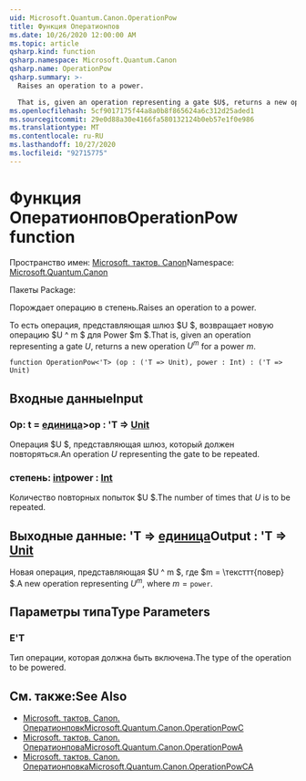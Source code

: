 ```yaml
---
uid: Microsoft.Quantum.Canon.OperationPow
title: Функция Оператионпов
ms.date: 10/26/2020 12:00:00 AM
ms.topic: article
qsharp.kind: function
qsharp.namespace: Microsoft.Quantum.Canon
qsharp.name: OperationPow
qsharp.summary: >-
  Raises an operation to a power.

  That is, given an operation representing a gate $U$, returns a new operation $U^m$ for a power $m$.
ms.openlocfilehash: 5cf9017175f44a8a0b8f865624a6c312d25aded1
ms.sourcegitcommit: 29e0d88a30e4166fa580132124b0eb57e1f0e986
ms.translationtype: MT
ms.contentlocale: ru-RU
ms.lasthandoff: 10/27/2020
ms.locfileid: "92715775"
---
```

# <a name="operationpow-function"></a><span data-ttu-id="2c61d-102">Функция Оператионпов</span><span class="sxs-lookup"><span data-stu-id="2c61d-102">OperationPow function</span></span>

<span data-ttu-id="2c61d-103">Пространство имен: [Microsoft. тактов. Canon](xref:Microsoft.Quantum.Canon)</span><span class="sxs-lookup"><span data-stu-id="2c61d-103">Namespace: [Microsoft.Quantum.Canon](xref:Microsoft.Quantum.Canon)</span></span>

<span data-ttu-id="2c61d-104">Пакеты [](https://nuget.org/packages/)</span><span class="sxs-lookup"><span data-stu-id="2c61d-104">Package: [](https://nuget.org/packages/)</span></span>


<span data-ttu-id="2c61d-105">Порождает операцию в степень.</span><span class="sxs-lookup"><span data-stu-id="2c61d-105">Raises an operation to a power.</span></span>

<span data-ttu-id="2c61d-106">То есть операция, представляющая шлюз $U $, возвращает новую операцию $U ^ m $ для Power $m $.</span><span class="sxs-lookup"><span data-stu-id="2c61d-106">That is, given an operation representing a gate $U$, returns a new operation $U^m$ for a power $m$.</span></span>

```qsharp
function OperationPow<'T> (op : ('T => Unit), power : Int) : ('T => Unit)
```


## <a name="input"></a><span data-ttu-id="2c61d-107">Входные данные</span><span class="sxs-lookup"><span data-stu-id="2c61d-107">Input</span></span>

### <a name="op--t--unit"></a><span data-ttu-id="2c61d-108">Op: t = [единица](xref:microsoft.quantum.lang-ref.unit)></span><span class="sxs-lookup"><span data-stu-id="2c61d-108">op : 'T => [Unit](xref:microsoft.quantum.lang-ref.unit)</span></span> 

<span data-ttu-id="2c61d-109">Операция $U $, представляющая шлюз, который должен повторяться.</span><span class="sxs-lookup"><span data-stu-id="2c61d-109">An operation $U$ representing the gate to be repeated.</span></span>


### <a name="power--int"></a><span data-ttu-id="2c61d-110">степень: [int](xref:microsoft.quantum.lang-ref.int)</span><span class="sxs-lookup"><span data-stu-id="2c61d-110">power : [Int](xref:microsoft.quantum.lang-ref.int)</span></span>

<span data-ttu-id="2c61d-111">Количество повторных попыток $U $.</span><span class="sxs-lookup"><span data-stu-id="2c61d-111">The number of times that $U$ is to be repeated.</span></span>



## <a name="output--t--unit"></a><span data-ttu-id="2c61d-112">Выходные данные: 'T => [единица](xref:microsoft.quantum.lang-ref.unit)</span><span class="sxs-lookup"><span data-stu-id="2c61d-112">Output : 'T => [Unit](xref:microsoft.quantum.lang-ref.unit)</span></span> 

<span data-ttu-id="2c61d-113">Новая операция, представляющая $U ^ m $, где $m = \тексттт{повер} $.</span><span class="sxs-lookup"><span data-stu-id="2c61d-113">A new operation representing $U^m$, where $m = \texttt{power}$.</span></span>

## <a name="type-parameters"></a><span data-ttu-id="2c61d-114">Параметры типа</span><span class="sxs-lookup"><span data-stu-id="2c61d-114">Type Parameters</span></span>

### <a name="t"></a><span data-ttu-id="2c61d-115">Е</span><span class="sxs-lookup"><span data-stu-id="2c61d-115">'T</span></span>

<span data-ttu-id="2c61d-116">Тип операции, которая должна быть включена.</span><span class="sxs-lookup"><span data-stu-id="2c61d-116">The type of the operation to be powered.</span></span>

## <a name="see-also"></a><span data-ttu-id="2c61d-117">См. также:</span><span class="sxs-lookup"><span data-stu-id="2c61d-117">See Also</span></span>

- [<span data-ttu-id="2c61d-118">Microsoft. тактов. Canon. Оператионповк</span><span class="sxs-lookup"><span data-stu-id="2c61d-118">Microsoft.Quantum.Canon.OperationPowC</span></span>](xref:Microsoft.Quantum.Canon.OperationPowC)
- [<span data-ttu-id="2c61d-119">Microsoft. тактов. Canon. Оператионпова</span><span class="sxs-lookup"><span data-stu-id="2c61d-119">Microsoft.Quantum.Canon.OperationPowA</span></span>](xref:Microsoft.Quantum.Canon.OperationPowA)
- [<span data-ttu-id="2c61d-120">Microsoft. тактов. Canon. Оператионповка</span><span class="sxs-lookup"><span data-stu-id="2c61d-120">Microsoft.Quantum.Canon.OperationPowCA</span></span>](xref:Microsoft.Quantum.Canon.OperationPowCA)